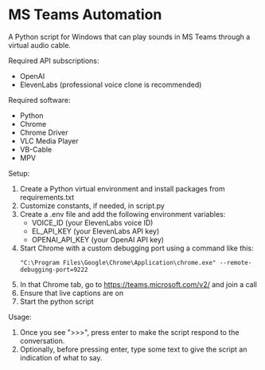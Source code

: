 # MS Teams Automation

A Python script for Windows that can play sounds in MS Teams through a virtual audio cable.

Required API subscriptions:
- OpenAI
- ElevenLabs (professional voice clone is recommended)

Required software:
- Python
- Chrome
- Chrome Driver
- VLC Media Player
- VB-Cable
- MPV

Setup:
1. Create a Python virtual environment and install packages from requirements.txt
1. Customize constants, if needed, in script.py
1. Create a .env file and add the following environment variables:
   - VOICE_ID (your ElevenLabs voice ID)
   - EL_API_KEY (your ElevenLabs API key)
   - OPENAI_API_KEY (your OpenAI API key)
1. Start Chrome with a custom debugging port using a command like this:
   ```
   "C:\Program Files\Google\Chrome\Application\chrome.exe" --remote-debugging-port=9222
   ```
1. In that Chrome tab, go to https://teams.microsoft.com/v2/ and join a call
1. Ensure that live captions are on
1. Start the python script

Usage:
1. Once you see ">>>", press enter to make the script respond to the conversation.
1. Optionally, before pressing enter, type some text to give the script an indication of what to say.
